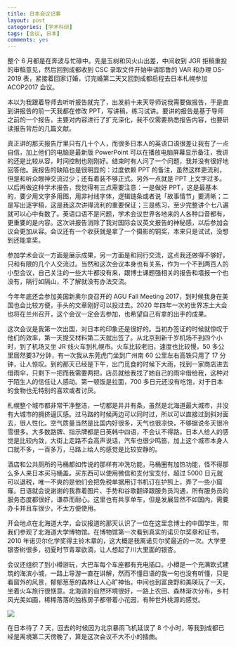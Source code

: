 ```yaml
---
title: 日本会议记事
layout: post
categories: [学术科研]
tags: [会议, 日本]
comments: yes
---
```


整个 6 月都是在奔波与忙碌中。先是玉树和风火山出差，中间收到 JGR 拒稿重投的审稿意见，然后回到成都收到 CSC 录取文件开始申请耶鲁的 VAR 和办理 DS-2019 表，紧接着回家订婚，订完婚第二天又回到成都启程去日本札幌参加 ACOP2017 会议。

本以为我跟着导师去听听报告就完了，出发前十来天导师说我需要做报告，于是直到讲报告的前一天我都在修改 PPT，写讲稿，练习试讲。要讲的报告是基于导师之前的一个报告，主要对内容进行了扩充深化，我不仅需要熟悉报告内容，也要研读报告背后的几篇文献。

真正讲的那天报告厅里只有几十个人，而很多日本人的英语口语很差让我有了一点自信，加上他们的电脑是最新版 PowerPoint 可以在播放电脑屏幕显示备注，我讲的还是比较从容，时间控制也刚刚好。结束时有人问了一个问题，我并没有很好地回答他。我报告的缺陷也是很明显的：过度依赖 PPT 的备注，虽然这样更流利，但是和听众眼神交流过少；还有着装不够正式。另外一点就是 PPT 上文字过多。以后再做这种学术报告，我觉得有三点需要注意：一是做好 PPT，这是最基本的，要少用文字多用图，用非衬线字体，逻辑链条或者说「故事情节」要清晰；二是写出逐字稿，这是我这次讲得流利的重要保证；三是练习，至少完整讲个七八遍就可以心中有数了。英语口语不是问题，学术会议世界各地来的人各种口音都有，更重要的是内容。这次讲报告消除了我对国际会议英文报告的神秘感，以后参加会议会更加从容。会议还有一个收获就是拿了一个摄影的铜奖，本来只是试试，没想到还能拿奖。

参加学术会议一方面是展示成果，另一方面是和同行交流，这点我还做得不够好，只和有限的几个人交流过。当然和这次会议本身也有关系，作为一个不到两百人的小型会议，自己关注的一些大牛都没有来，跟博士课题强相关的报告和墙报一个也没有，隔行如隔山，不了解就没有办法交流。

今年年底还会参加美国新奥尔良召开的 AGU Fall Meeting 2017，到时候我身在美国也会比较方便，手头的文章刚好可以投过去。2020 年四年一次的世界冻土大会也将在兰州召开，这个会议一定会去参加，也希望自己有拿的出手的成果。

这次会议是我第一次出国，对日本的印象还是很好的。当初办签证的时候就惊叹于他们的效率，第一天提交材料第二天就出签了。从北京到新千岁机场不到四个小时，到了机场又坐 JR 线火车到札幌市。火车比较老旧，速度也比较慢，50 多公里居然要37分钟，有一次我从东莞虎门坐到广州南 60 公里左右高铁只用了 17 分钟，让人惊叹。到的那天已经是下午，出门觅食的时候下大雨，找到一家商店进去借雨伞，只剩下一把而我需要两把，店员就给我找了她自己的雨伞借给我，这种对于陌生人的信任让人感动。第一顿饭是拉面，700 多日元还没有吃饱，对于日本的食物也无特别的喜欢或者讨厌。

札幌整个城市都非常干净整洁，一切都是井井有条，虽然是北海道最大城市，并没有大城市的拥挤逼仄感。过马路的时候两边可以同时过，所以可以直接过到斜对面去，很人性化。空气质量当然是比国内好很多，天气也很凉快，不够据说冬天很冷雪很多。大多数路牌、指示牌都是日英韩中四语，不会认不得路。日本人给人的感觉是比较内敛，大街上走路不会高声说话，汽车也很少鸣笛，加上这个城市本身人口就不多，一百多万，马路上给人的感觉是比较安静的。

酒店和公共厕所的马桶都如传说的那样有冲洗功能，马桶圈有加热功能，怪不得那么多人来日本买马桶盖。买东西可以使用微信和支付宝支付，超过 5000 日元就可以退税，唯一不爽的是他们会把免税单据用订书机订在护照上，弄了一些小窟窿。日语就会说谢谢的我靠着图片、手势和谷歌翻译跟服务员沟通，所有服务员的服务态度都很好，谦恭而耐心。这里也有共享单车，但是发展显然不如国内，需要办卡并且车很少，不太方便使用。

开会地点在北海道大学，会议报道的那天认识了一位在这里念博士的中国学生，带我们参观了北海道大学博物馆。在博物馆第一次看到真实的诺贝尔奖章和证书，2010 年诺贝尔化学奖得主铃木章的，这大概是我离诺贝尔奖最近的一次。大学里银杏树很多，初夏时节青翠欲滴，让人想起了川大里面的银杏。

会议还组织了到小樽游玩，大巴车每个车座都有充电插口。小樽是一个充满欧式建筑的海滨小城，一路上导游一直在讲解，然而不懂日语的我一句也没有听懂，只是看窗外的风景，郁郁葱葱的森林让人心旷神怡。中间也到富良野和美瑛玩了一天，坐着火车旅行很惬意。北海道的自然环境很好，一路上农田、森林渐次分布，乡村风光美如画，稀稀落落的独栋房子都带着小花园，有种世外桃源的感觉。

![](http://7b1fc2.com1.z0.glb.clouddn.com/Biei.jpg) 

在日本待了 7 天，回去的时候因为北京暴雨飞机延误了 8 个小时，等我到成都已经是离境第二天傍晚了，算是这次会议不大不小的插曲。